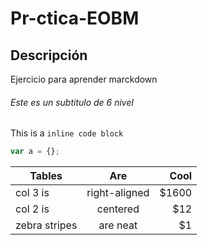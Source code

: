 # Pr-ctica-EOBM


## Descripción 
Ejercicio para aprender marckdown

###### Este es un subtitulo de 6 nivel 



This is a `inline code block`

```javascript
var a = {};
```


| Tables        | Are           | Cool  |
| ------------- |:-------------:| -----:|
| col 3 is      | right-aligned | $1600 |
| col 2 is      | centered      |   $12 |
| zebra stripes | are neat      |    $1 |


